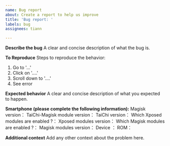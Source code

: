 ```yaml
---
name: Bug report
about: Create a report to help us improve
title: 'Bug report: '
labels: bug
assignees: tiann

---
```


**Describe the bug**
A clear and concise description of what the bug is.

**To Reproduce**
Steps to reproduce the behavior:
1. Go to '...'
2. Click on '....'
3. Scroll down to '....'
4. See error

**Expected behavior**
A clear and concise description of what you expected to happen.

**Smartphone (please complete the following information):**
Magisk version：
TaiChi-Magisk module version：
TaiChi version：
Which Xposed modules are enabled ?：
Xposed modules version：
Which Magisk modules are enabled ?：
Magisk modules version：
Device ：
ROM：

**Additional context**
Add any other context about the problem here.
